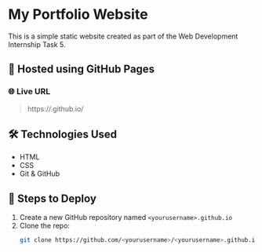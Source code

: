 # My Portfolio Website

This is a simple static website created as part of the Web Development Internship Task 5.

## 📌 Hosted using GitHub Pages

### 🌐 Live URL
> https://<yourusername>.github.io/

## 🛠 Technologies Used
- HTML
- CSS
- Git & GitHub

## 🧭 Steps to Deploy
1. Create a new GitHub repository named `<yourusername>.github.io`
2. Clone the repo:
   ```bash
   git clone https://github.com/<yourusername>/<yourusername>.github.io
